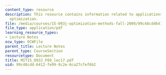 ```yaml
---
content_type: resource
description: This resource contains information related to applications of nonlinear
  optimization.
file: /media/courses/15-093j-optimization-methods-fall-2009/99c48cdd6412fe999c2e6ca27cfef6b2_MIT15_093J_F09_lec17.pdf
file_type: application/pdf
learning_resource_types:
- Lecture Notes
ocw_type: OCWFile
parent_title: Lecture Notes
parent_type: CourseSection
resourcetype: Document
title: MIT15_093J_F09_lec17.pdf
uid: 99c48cdd-6412-fe99-9c2e-6ca27cfef6b2
---
```

